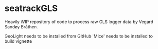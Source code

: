 # seatrackGLS

Heavily WIP repository of code to process raw GLS logger data by Vegard Sandøy Bråthen.

GeoLight needs to be installed from GitHub
'Mice' needs to be installed to build vignette

